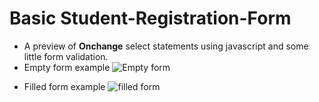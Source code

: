 #  Basic Student-Registration-Form
 * A preview of **Onchange** select statements using javascript and some little form validation.
 * Empty form example
 ![Empty form](https://user-images.githubusercontent.com/40341693/89714917-9c68c100-d9aa-11ea-8535-3bb9970ca7e1.png)
 
 - Filled form example
 ![filled form](https://user-images.githubusercontent.com/40341693/89714733-8e667080-d9a9-11ea-8113-d072f944956c.png)
 
 
